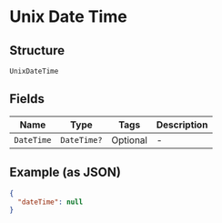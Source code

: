 
# Unix Date Time

## Structure

`UnixDateTime`

## Fields

| Name | Type | Tags | Description |
|  --- | --- | --- | --- |
| `DateTime` | `DateTime?` | Optional | - |

## Example (as JSON)

```json
{
  "dateTime": null
}
```

